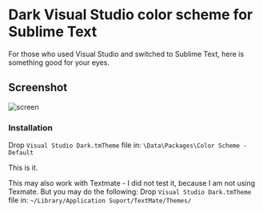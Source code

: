 Dark Visual Studio color scheme for Sublime Text
================================================

For those who used Visual Studio and switched to Sublime Text, here is something good for your eyes.

## Screenshot
![screen](https://raw.github.com/nikeee/Visual-Studio-Dark.tmTheme/master/screenshot.png)


### Installation
Drop `Visual Studio Dark.tmTheme` file in: `\Data\Packages\Color Scheme - Default`

This is it.


This may also work with Textmate - I did not test it, because I am not using Texmate. But you may do the following:
Drop `Visual Studio Dark.tmTheme` file in: `~/Library/Application Suport/TextMate/Themes/`
